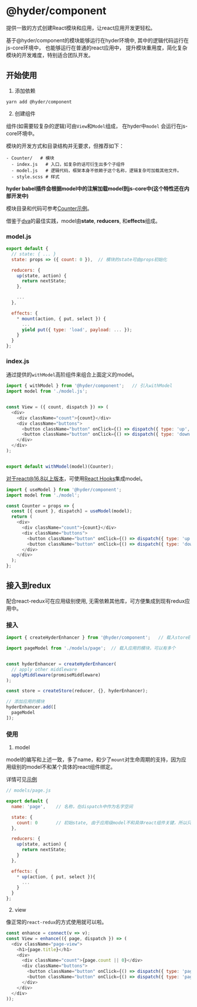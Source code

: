 # @hyder/component

提供一致的方式创建React模块和应用，让react应用开发更轻松。

基于@hyder/component的模块能够运行在hyder环境中, 其中的逻辑代码运行在js-core环境中， 也能够运行在普通的react应用中， 提升模块重用度，简化复杂模块的开发难度，特别适合团队开发。


## 开始使用


1. 添加依赖

```
yarn add @hyder/component
```

2. 创建组件

组件(如需要较复杂的逻辑)可由`View`和`Model`组成， 在hyder中`model` 会运行在js-core环境中。 

模块的开发方式和目录结构并无要求，但推荐如下：

```
- Counter/   # 模块
  - index.js   # 入口，如复杂的话可衍生出多个子组件
  - model.js   # 逻辑代码，框架本身不依赖于这个名称，逻辑复杂可加载其他文件。
  - style.scss # 样式
```

**hyder babel插件会根据model中的注解加载model到js-core中(这个特性还在内部开发中)**

模块目录和代码可参考[Counter示例](../examples/src/components/Counter)。


借鉴于[dva](https://dvajs.com/)的最佳实践，model由**state**, **reducers**, 和**effects**组成。


### model.js

```js
export default {
  // state: { ... }
  state: props => ({ count: 0 }),  // 模块的state可由props初始化

  reducers: {
    up(state, action) {
      return nextState;
    },

    ...
  },

  effects: {
    * mount(action, { put, select }) {
      ...
      yield put({ type: 'load', payload: ... });
    }
  }
};
```

### index.js


通过提供的`withModel`高阶组件来组合上面定义的model。


```js
import { withModel } from '@hyder/component';   // 引入withModel
import model from './model.js';


const View = ({ count, dispatch }) => (
  <div>
    <div className="count">{count}</div>
    <div className="buttons">
      <button className="button" onClick={() => dispatch({ type: 'up', step: 3 })}>Up</button>
      <button className="button" onClick={() => dispatch({ type: 'down', step: 4 })}>Down</button>
    </div>
  </div>
);


export default withModel(model)(Counter);
```

对于react@16.8以上版本，可使用[React Hooks](https://reactjs.org/docs/hooks-intro.html)集成model。


```js
import { useModel } from '@hyder/component';
import model from './model';

const Counter = props => {
  const [{ count }, dispatch] = useModel(model);
  return (
    <div>
      <div className="count">{count}</div>
      <div className="buttons">
        <button className="button" onClick={() => dispatch({ type: 'up', step: 3 })}>Up</button>
        <button className="button" onClick={() => dispatch({ type: 'down', step: 4 })}>Down</button>
      </div>
    </div>
  );
};
```

## 接入到redux

配合react-redux可在应用级别使用, 无需依赖其他库，可方便集成到现有redux应用中。


### 接入

```js
import { createHyderEnhancer } from '@hyder/component';   // 载入storeEnhancer

import pageModel from './models/page';  // 载入应用的模块，可以有多个


const hyderEnhancer = createHyderEnhancer(
  // apply other middleware
  applyMiddleware(promiseMiddleware)
);

const store = createStore(reducer, {}, hyderEnhancer);

// 添加应用的模块
hyderEnhancer.add([
  pageModel
]);

```

###  使用


1. model

model的编写和上述一致，多了name，和少了`mount`对生命周期的支持，因为应用级别的model不和某个具体的react组件绑定。

详情可见[示例](../examples/src/index.js)


```js
// models/page.js

export default {
  name: 'page',    // 名称，在dispatch中作为名字空间

  state: {
    count: 0       // 初始state, 由于应用级model不和具体react组件关键，所以只是个普通对象
  },

  reducers: {
    up(state, action) {
      return nextState;
    }
  },

  effects: {
    * up(action, { put, select }){
      ...
    }
  }
};
```

2. view

像正常的`react-redux`的方式使用就可以啦。

```js
const enhance = connect(v => v);
const View = enhance(({ page, dispatch }) => (
  <div className="page-view">
    <h1>{page.title}</h1>
    <div>
      <div className="count">{page.count || 0}</div>
      <div className="buttons">
        <button className="button" onClick={() => dispatch({ type: 'page/up', step: 3 })}>Up</button>
        <button className="button" onClick={() => dispatch({ type: 'page/down', step: 4 })}>Down</button>
      </div>
    </div>
  </div>
));
```
